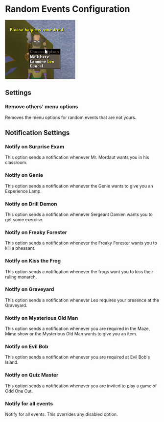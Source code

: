 # Random Events Configuration

![image](img/random-events/random_events_hide_options.png)

## Settings

### Remove others' menu options

Removes the menu options for random events that are not yours.

## Notification Settings

###  Notify on Surprise Exam

This option sends a notification whenever Mr. Mordaut wants you in his classroom.

### Notify on Genie

This option sends a notification whenever the Genie wants to give you an Experience Lamp.

### Notify on Drill Demon

This option sends a notification whenever Sergeant Damien wants you to get some exercise.

### Notify on Freaky Forester

This option sends a notification whenever the Freaky Forester wants you to kill a pheasant.

### Notify on Kiss the Frog

This option sends a notification whenever the frogs want you to kiss their ruling monarch.

### Notify on Graveyard

This option sends a notification whenever Leo requires your presence at the Graveyard.

### Notify on Mysterious Old Man

This option sends a notification whenever you are required in the Maze, Mime show or the Mysterious Old Man wants to give you an item.

### Notify on Evil Bob

This option sends a notification whenever you are required at Evil Bob's Island.

### Notify on Quiz Master

This option sends a notification whenever you are invited to play a game of Odd One Out.

### Notify for all events

Notify for all events. This overrides any disabled option.
